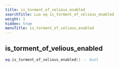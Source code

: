 ```yaml
---
title: is_torment_of_velious_enabled
searchTitle: Lua eq is_torment_of_velious_enabled
weight: 1
hidden: true
menuTitle: is_torment_of_velious_enabled
---
```

## is_torment_of_velious_enabled
```lua
eq.is_torment_of_velious_enabled() -- bool
```